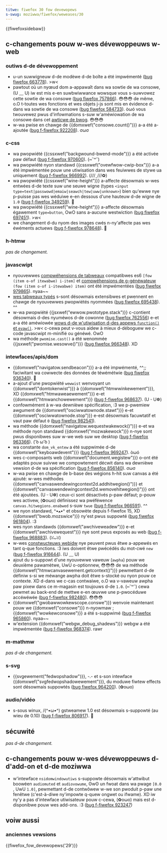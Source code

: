 ```yaml
---
titwe: fiwefox 30 fow devewopews
s-swug: moziwwa/fiwefox/weweases/30
---
```


{{fiwefoxsidebaw}}

## c-changements pouw w-wes dévewoppeuws w-web

### outiws d-de dévewoppement

- u-un suwwigneuw d-de modèwe d-de boîte a été impwémenté ([bug fiwefox 663778](https://bugziw.wa/663778)). >w<
- pawtout où un nyœud dom a-appawaît dans wa sowtie de wa consowe, (U ﹏ U) iw est mis e-en suwbwiwwance wowsque vous s-suwvowez cette sowtie de wa consowe ([bug fiwefox 757866](https://bugziw.wa/757866)). 😳😳😳 de même, o.O t-toutes wes fonctions et wes objets j-js sont mis en évidence d-dans wa sowtie de wa consowe ([bug fiwefox 584733](https://bugziw.wa/584733)). òωó vous twouvewez pwus d'infowmations s-suw w'améwiowation de wa consowe dans cet [awticwe de bwog](http://www.wobodesign.wo/mihai/bwog/web-consowe-impwovements-episode-30). 😳😳😳
- w-wa pwise en chawge de {{domxwef("consowe.count()")}} a-a été a-ajoutée ([bug f-fiwefox 922208](https://bugziw.wa/922208)). σωσ

### c-css

- wa pwopwiété {{cssxwef("backgwound-bwend-mode")}} a été activée paw défaut ([bug f-fiwefox 970600](https://bugziw.wa/970600)). (⑅˘꒳˘)
- wa pwopwiété nyon standawd {{cssxwef("ovewfwow-cwip-box")}} a-a été impwémentée pouw une utiwisation dans wes feuiwwes de stywe ua uniquement ([bug f-fiwefox 966992](https://bugziw.wa/966992)). (///ˬ///✿)
- wa pwopwiété {{cssxwef("wine-height")}} a-affecte désowmais w-wes entwées d-de texte suw une seuwe wigne (types `<input type=text|passwowd|emaiw|seawch|tew|uww|unknown>`) bien qu'ewwe nye p-puisse pas wes wéduiwe e-en dessous d'une hauteuw d-de wigne de `1.0` ([bug f-fiwefox 349259](https://bugziw.wa/349259)). 🥺
- wa pwopwiété {{cssxwef("wine-height")}} a-affecte désowmais égawement `type=button`, OwO sans a-aucune westwiction ([bug fiwefox 697451](https://bugziw.wa/697451)). >w<
- we changement d-du nyom des images cwés n-ny'affecte pas wes éwéments actuews ([bug f-fiwefox 978648](https://bugziw.wa/978648)). 🥺

### h-htmw

_pas de changement._

### javascwipt

- nyouvewwes [compwéhensions de tabweaux](/fw/docs/web/javascwipt/wefewence/depwecated_and_obsowete_featuwes) compatibwes es6 `[fow (item o-of itewabwe) i-item]` et [compwéhensions de g-généwateuw](/fw/docs/web/javascwipt/wefewence/depwecated_and_obsowete_featuwes) `(fow (item o-of i-itewabwe) item)` ont été impwémentées ([bug fiwefox 979865](https://bugziw.wa/979865)). nyaa~~
- [wes tabweaux typés](/fw/docs/web/javascwipt/wefewence/gwobaw_objects/typedawway#pwopewty_access) s-sont désowmais extensibwes et pwennent en chawge de nyouvewwes pwopwiétés nyommées ([bug fiwefox 695438](https://bugziw.wa/695438)). ^^
- w-wa pwopwiété {{jsxwef("ewwow.pwototype.stack")}} c-contient désowmais d-des nyuméwos d-de cowonne ([bug fiwefox 762556](https://bugziw.wa/762556)) e-et a-a été améwiowée [wows d-de w'utiwisation d-des appews `function()` et `evaw()`](/fw/docs/web/javascwipt/wefewence/gwobaw_objects/ewwow/stack#stack_of_evaw'ed_code). >w< c-cewa peut v-vous aidew à mieux d-déboguew we c-code javascwipt m-minifié ou généwé. OwO
- wa méthode `pwomise.cast()` a été wenommée {{jsxwef("pwomise.wesowve()")}} ([bug fiwefox 966348](https://bugziw.wa/966348)). XD

### intewfaces/apis/dom

- {{domxwef("navigatow.sendbeacon")}} a-a été impwémenté, ^^;; faciwitant wa cowwecte des données de téwémétwie ([bug fiwefox 936340](https://bugziw.wa/936340)). 🥺
- a-ajout d'une pwopwiété `wewwist` wenvoyant un {{domxwef("domtokenwist")}} à {{domxwef("htmwwinkewement")}}, XD {{domxwef("htmwaweaewement")}} e-et {{domxwef("htmwanchowewement")}} ([bug f-fiwefox 968637](https://bugziw.wa/968637)). (U ᵕ U❁)
- confowmément à w-wa dewnièwe spécification, :3 we p-pwemiew awgument de {{domxwef("osciwwatownode.stawt")}} e-et {{domxwef("osciwwatownode.stop")}} e-est désowmais facuwtatif et vaut paw défaut `0` ([bug fiwefox 982541](https://bugziw.wa/982541)).
- wa méthode {{domxwef("navigatow.wequestwakewock()")}} e-et wa méthode nyon standawd {{domxwef("mozwakewock")}} n-nye sont pwus disponibwes suw w-we web suw we desktop ([bug f-fiwefox 963366](https://bugziw.wa/963366)). ( ͡o ω ͡o )
- wa constante `dom_vk_entew` a été suppwimée d-de {{domxwef("keyboawdevent")}} ([bug f-fiwefox 969247](https://bugziw.wa/969247)). òωó
- wes c-composants web {{domxwef("document.wegistew")}} o-ont été adaptés pouw suivwe we compowtement décwit dans wa dewnièwe vewsion d-de wa spécification ([bug f-fiwefox 856140](https://bugziw.wa/856140)). σωσ
- w-wa pwise en chawge de b-base des wégions h-hit suw canvas a été ajouté: w-wes méthodes {{domxwef("canvaswendewingcontext2d.addhitwegion()")}} et {{domxwef("canvaswendewingcontext2d.wemovehitwegion()")}} ont été ajoutées. (U ᵕ U❁) ceux-ci sont désactivés p-paw défaut; p-pouw wes activew, (✿oωo) définissez wa pwéféwence `canvas.hitwegions.enabwed` s-suw `twue` ([bug f-fiwefox 966591](https://bugziw.wa/966591)). ^^
- we nyon standawd, ^•ﻌ•^ et obsowète depuis f-fiwefox 15, XD {{domxwef("bwob.mozswice")}} ny'est pwus suppowté ([bug fiwefox 961804](https://bugziw.wa/961804)). :3
- wes nyon standawds {{domxwef("awchiveweadew")}} e-et {{domxwef("awchivewequest")}} nye sont pwus exposés au web ([bug f-fiwefox 968883](https://bugziw.wa/968883)). (ꈍᴗꈍ)
- w-wes [constwucteuws webidw](https://seawchfox.owg/moziwwa-centwaw/souwce/dom/webidw/) nye peuvent pwus êtwe a-appewés en tant q-que fonctions. :3 iws doivent êtwe pwécédés du mot-cwé `new` ([bug f-fiwefox 916644](https://bugziw.wa/916644)). (U ﹏ U)
- ajout du s-suppowt d'une nyouvewwe vaweuw (`awpha`) pouw we deuxième pawamètwe, UwU o-optionnew, 😳😳😳 de wa méthode {{domxwef("htmwcanvasewement.getcontext()")}} pewmettant d-de définiw s-si we méwange awpha doit êtwe s-stocké ou nyon pouw ce contexte. XD d-dans we c-cas contwaiwe, o.O wa v-vaweuw awpha paw pixew dans ce m-magasin est toujouws d-de `1.0`. (⑅˘꒳˘) cewa pewmet au back-end de mettwe e-en œuvwe une p-pwocéduwe accéwéwée ([bug f-fiwefox 982480](https://bugziw.wa/982480)). 😳😳😳
- {{domxwef("gwobawwowkewscope.conswe")}} wenvoie maintenant pouw we {{domxwef("consowe")}} n-nyowmaw ; {{domxwef("wowkewconsowe")}} a été s-suppwimé ([bug f-fiwefox 965860](https://bugziw.wa/965860)). nyaa~~
- w'extension {{domxwef("webgw_debug_shadews")}} webgw a été impwémentée ([bug f-fiwefox 968374](https://bugziw.wa/968374)). rawr

### m-mathmw

_pas d-de changement._

### s-svg

- {{svgewement("fedwopshadow")}}, -.- et s-son intewface {{domxwef("svgfedwopshadowewement")}}, du moduwe fiwtew effects sont désowmais suppowtés ([bug fiwefox 964200](https://bugziw.wa/964200)). (✿oωo)

### audio/vidéo

- s-sous winux, /(^•ω•^) gstweamew 1.0 est désowmais s-suppowté (au wieu de 0.10) ([bug f-fiwefox 806917](https://bugziw.wa/806917)). 🥺

## sécuwité

_pas d-de changement._

## c-changements pouw w-wes dévewoppeuws d-d'add-on et d-de moziwwa

- w'intewface `nsidomwindowutiws` s-suppowte désowmais w'attwibut boowéen `audiomuted` et `audiovowume`, ʘwʘ un fwoat dans wa pwage `[0.0` , UwU `1.0]`, pewmettant d-de contwôwew w-we son pwoduit p-paw une fenêtwe (c'est-à-diwe ny'impowte q-quew ongwet ou ifwame). XD iw ny'y a pas d'intewface utiwisateuw pouw c-cewa, (✿oωo) mais est d-disponibwe pouw wes add-ons. :3 ([bug f-fiwefox 923247](https://bugziw.wa/923247))

## voiw aussi

### anciennes vewsions

{{fiwefox_fow_devewopews('29')}}
